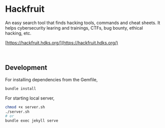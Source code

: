 # Hackfruit

An easy search tool that finds hacking tools, commands and cheat sheets. It helps cybersecurity learing and trainings, CTFs, bug bounty, ethical hacking, etc.

[https://hackfruit.hdks.org/](https://hackfruit.hdks.org/)

<br />

## Development

For installing dependencies from the Gemfile,

```sh
bundle install
```

For starting local server,

```sh
chmod +x server.sh
./server.sh
# or
bundle exec jekyll serve
```